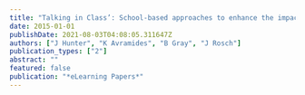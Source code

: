 ```yaml
---
title: "Talking in Class’: School-based approaches to enhance the impact of teacher inquiry across an organisation"
date: 2015-01-01
publishDate: 2021-08-03T04:08:05.311647Z
authors: ["J Hunter", "K Avramides", "B Gray", "J Rosch"]
publication_types: ["2"]
abstract: ""
featured: false
publication: "*eLearning Papers*"
---
```


